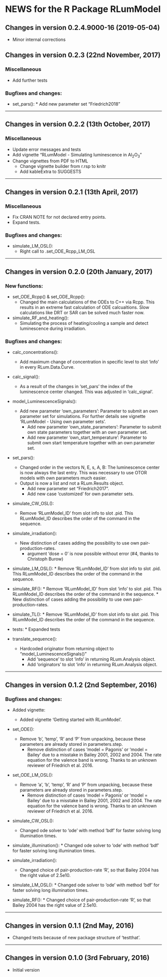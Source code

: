 




<!-- NEWS.md was auto-generated by NEWS.Rmd. Please DO NOT edit by hand!-->

# NEWS for the R Package RLumModel

## Changes in version 0.2.4.9000-16 (2019-05-04)

  - Minor internal corrections

## Changes in version 0.2.3 (22nd November, 2017)

### Miscellaneous

  - Add further tests

### Bugfixes and changes:

  - set\_pars(): \* Add new parameter set “Friedrich2018”

-----

## Changes in version 0.2.2 (13th October, 2017)

### Miscellaneous

  - Update error messages and tests
  - Add vignette “RLumModel - Simulating luminescence in
    Al<sub>2</sub>O<sub>3</sub>”
  - Change vignettes from PDF to HTML
      - Change vignette builder from r.rsp to knitr
      - Add kableExtra to SUGGESTS

-----

## Changes in version 0.2.1 (13th April, 2017)

### Miscellaneous

  - Fix CRAN NOTE for not declared entry points.
  - Expand tests.

### Bugfixes and changes:

  - simulate\_LM\_OSL():
      - Right call to .set\_ODE\_Rcpp\_LM\_OSL

-----

## Changes in version 0.2.0 (20th January, 2017)

### New functions:

  - set\_ODE\_Rcpp() & set\_ODE\_Rcpp():
      - Changed the main calculations of the ODEs to C++ via Rcpp. This
        results in an extreme fast calculation of ODE calcualtions. Slow
        calculations like DRT or SAR can be solved much faster now.
  - simulate\_RF\_and\_heating():
      - Simulating the process of heating/cooling a sample and detect
        luminescence during irradiation.

### Bugfixes and changes:

  - calc\_concentrations():
    
      - Add maximum change of concentration in specific level to slot
        ‘info’ in every RLum.Data.Curve.

  - calc\_signal():
    
      - As a result of the changes in ‘set\_pars’ the index of the
        luminescence center changed. This was adjusted in
        ‘calc\_signal’.

  - model\_LuminescenceSignals():
    
      - Add new parameter ‘own\_parameters’: Parameter to submit an own
        parameter set for simulations. For further details see vignette
        ‘RLumModel - Using own parameter sets’.
          - Add new parameter ‘own\_state\_parameters’: Parameter to
            submit own state parameters together with an own parameter
            set.
          - Add new parameter ‘own\_start\_temperature’: Parameter to
            submit own start temperature together with an own parameter
            set.

  - set\_pars():
    
      - Changed order in the vectors N, E, s, A, B: The luminescence
        center is now always the last entry. This was necessary to use
        OTOR models with own parameters much easier.
      - Output is now a list and not a RLum.Results object.
          - Add new parameter set “Friedrich2017”.
          - Add new case ‘customized’ for own parameter sets.

  - simulate\_CW\_OSL():
    
      - Remove ‘RLumModel\_ID’ from slot info to slot .pid. This
        RLumModel\_ID describes the order of the command in the
        sequence.

  - simulate\_irradiation():
    
      - New distinction of cases adding the possibility to use own
        pair-production-rates.
          - argument ‘dose = 0’ is now possible without error (\#4,
            thanks to Christoph Burow)

  - simulate\_LM\_OSL(): \* Remove ‘RLumModel\_ID’ from slot info to
    slot .pid. This RLumModel\_ID describes the order of the command in
    the sequence.

  - simulate\_RF(): \* Remove ‘RLumModel\_ID’ from slot ‘info’ to slot
    .pid. This RLumModel\_ID describes the order of the command in the
    sequence. \* New distinction of cases adding the possibility to use
    own pair-production-rates.

  - simulate\_TL(): \* Remove ‘RLumModel\_ID’ from slot info to slot
    .pid. This RLumModel\_ID describes the order of the command in the
    sequence.

  - tests: \* Expanded tests

  - translate\_sequence():
    
      - Hardcoded originator from returning object to
        “model\_LuminescenceSignals()”
          - Add ‘sequence’ to slot ‘info’ in returning RLum.Analysis
            object.
          - Add ‘originators’ to slot ‘info’ in returning RLum.Analysis
            object.

-----

## Changes in version 0.1.2 (2nd September, 2016)

### Bugfixes and changes:

  - Added vignette:
    
      - Added vignette ‘Getting started with RLumModel’.

  - set\_ODE():
    
      - Remove ‘b’, ‘temp’, ‘R’ and ‘P’ from unpacking, because these
        parameters are already stored in parameters.step.
          - Remove distinction of cases ‘model = Pagonis’ or ‘model =
            Bailey’ due to a misstake in Bailey 2001, 2002 and 2004. The
            rate equation for the valence band is wrong. Thanks to an
            unknown reviewer of Friedrich et al. 2016.

  - set\_ODE\_LM\_OSL():
    
      - Remove ‘a’, ‘b’, ‘temp’, ‘R’ and ‘P’ from unpacking, because
        these parameters are already stored in parameters.step.
          - Remove distinction of cases ‘model = Pagonis’ or ‘model =
            Bailey’ due to a misstake in Bailey 2001, 2002 and 2004. The
            rate equation for the valence band is wrong. Thanks to an
            unknown reviewer of Friedrich et al. 2016.

  - simulate\_CW\_OSL():
    
      - Changed ode solver to ‘ode’ with method ‘bdf’ for faster solving
        long illumination times.

  - simulate\_illumination(): \* Changed ode solver to ‘ode’ with method
    ‘bdf’ for faster solving long illumination times.

  - simulate\_irradiation():
    
      - Changed choice of pair-production-rate ‘R’, so that Bailey 2004
        has the right value of 2.5e10.

  - simulate\_LM\_OSL(): \* Changed ode solver to ‘ode’ with method
    ‘bdf’ for faster solving long illumination times.

  - simulate\_RF(): \* Changed choice of pair-production-rate ‘R’, so
    that Bailey 2004 has the right value of 2.5e10.

-----

## Changes in version 0.1.1 (2nd May, 2016)

  - Changed tests because of new package structure of ‘testthat’.

-----

## Changes in version 0.1.0 (3rd February, 2016)

  - Initial version
